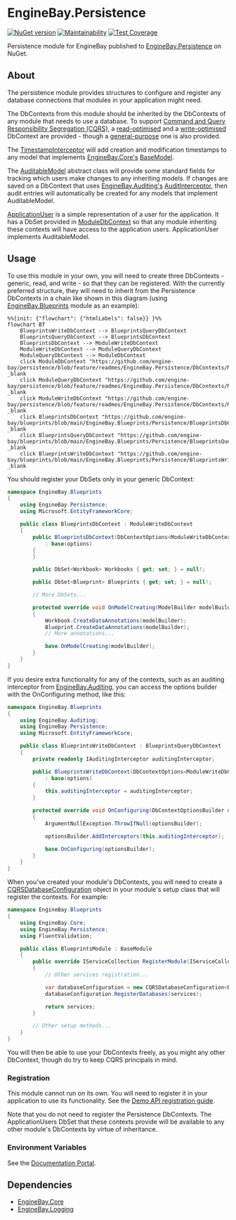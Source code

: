 # EngineBay.Persistence

[![NuGet version](https://badge.fury.io/nu/EngineBay.Persistence.svg)](https://badge.fury.io/nu/EngineBay.Persistence)
[![Maintainability](https://api.codeclimate.com/v1/badges/1b29f03933f09b46893e/maintainability)](https://codeclimate.com/github/engine-bay/persistence/maintainability)
[![Test Coverage](https://api.codeclimate.com/v1/badges/1b29f03933f09b46893e/test_coverage)](https://codeclimate.com/github/engine-bay/persistence/test_coverage)


Persistence module for EngineBay published to [EngineBay.Persistence](https://www.nuget.org/packages/EngineBay.Persistence/) on NuGet. 

## About

The persistence module provides structures to configure and register any database connections that modules in your application might need.

The DbContexts from this module should be inherited by the DbContexts of any module that needs to use a database. To support [Command and Query Responsibility Segregation (CQRS)](https://learn.microsoft.com/en-us/azure/architecture/patterns/cqrs), a [read-optimised](EngineBay.Persistence/DbContexts/ModuleQueryDbContext.cs) and a [write-optimised](EngineBay.Persistence/DbContexts/ModuleWriteDbContext.cs) DbContext are provided - though a [general-purpose](EngineBay.Persistence/DbContexts/ModuleDbContext.cs) one is also provided.

The [TimestampInterceptor](EngineBay.Persistence/Interceptors/TimestampInterceptor.cs) will add creation and modification timestamps to any model that implements [EngineBay.Core's](https://github.com/engine-bay/core) [BaseModel](https://github.com/engine-bay/core/blob/main/EngineBay.Core/Models/BaseModel.cs).

The [AuditableModel](EngineBay.Persistence/Models/AuditableModel.cs) abstract class will provide some standard fields for tracking which users make changes to any inheriting models. If changes are saved on a DbContext that uses [EngineBay.Auditing's]([EngineBay.Auditing](https://github.com/engine-bay/auditing)) [AuditInterceptor](https://github.com/engine-bay/auditing/blob/main/EngineBay.Auditing/Interceptors/AuditingInterceptor.cs), then audit entries will automatically be created for any models that implement AuditableModel.

[ApplicationUser](https://github.com/engine-bay/persistence/blob/efefc4fef4a0b7478abf288237ba1d563d88cb5e/EngineBay.Persistence/Models/ApplicationUser.cs) is a simple representation of a user for the application. It has a DbSet provided in [ModuleDbContext](EngineBay.Persistence/DbContexts/ModuleDbContext.cs) so that any module inheriting these contexts will have access to the application users. ApplicationUser implements AuditableModel.

## Usage

To use this module in your own, you will need to create three DbContexts - generic, read, and write - so that they can be registered. With the currently preferred structure, they will need to inherit from the Persistence DbContexts in a chain like shown in this diagram (using [EngineBay.Blueprints](https://github.com/engine-bay/blueprints) module as an example):

```mermaid
%%{init: {"flowchart": {"htmlLabels": false}} }%%
flowchart BT
    BlueprintsWriteDbContext --> BlueprintsQueryDbContext
    BlueprintsQueryDbContext --> BlueprintsDbContext
    BlueprintsDbContext --> ModuleWriteDbContext
    ModuleWriteDbContext --> ModuleQueryDbContext
    ModuleQueryDbContext --> ModuleDbContext
    click ModuleDbContext "https://github.com/engine-bay/persistence/blob/feature/readmes/EngineBay.Persistence/DbContexts/ModuleDbContext.cs" _blank
    click ModuleQueryDbContext "https://github.com/engine-bay/persistence/blob/feature/readmes/EngineBay.Persistence/DbContexts/ModuleQueryDbContext.cs" _blank
    click ModuleWriteDbContext "https://github.com/engine-bay/persistence/blob/feature/readmes/EngineBay.Persistence/DbContexts/ModuleWriteDbContext.cs" _blank
    click BlueprintsDbContext "https://github.com/engine-bay/blueprints/blob/main/EngineBay.Blueprints/Persistence/BlueprintsDbContext.cs" _blank
    click BlueprintsQueryDbContext "https://github.com/engine-bay/blueprints/blob/main/EngineBay.Blueprints/Persistence/BlueprintsQueryDbContext.cs" _blank
    click BlueprintsWriteDbContext "https://github.com/engine-bay/blueprints/blob/main/EngineBay.Blueprints/Persistence/BlueprintsWriteDbContext.cs" _blank
```

You should register your DbSets only in your generic DbContext:

```cs
namespace EngineBay.Blueprints
{
    using EngineBay.Persistence;
    using Microsoft.EntityFrameworkCore;

    public class BlueprintsDbContext : ModuleWriteDbContext
    {
        public BlueprintsDbContext(DbContextOptions<ModuleWriteDbContext> options)
            : base(options)
        {
        }

        public DbSet<Workbook> Workbooks { get; set; } = null!;

        public DbSet<Blueprint> Blueprints { get; set; } = null!;

        // More DbSets...

        protected override void OnModelCreating(ModelBuilder modelBuilder)
        {
            Workbook.CreateDataAnnotations(modelBuilder);
            Blueprint.CreateDataAnnotations(modelBuilder);
            // More annotations...

            base.OnModelCreating(modelBuilder);
        }
    }
}
```

If you desire extra functionality for any of the contexts, such as an auditing interceptor from [EngineBay.Auditing](https://github.com/engine-bay/auditing), you can access the options builder with the OnConfiguring method, like this:

```cs
namespace EngineBay.Blueprints
{
    using EngineBay.Auditing;
    using EngineBay.Persistence;
    using Microsoft.EntityFrameworkCore;

    public class BlueprintsWriteDbContext : BlueprintsQueryDbContext
    {
        private readonly IAuditingInterceptor auditingInterceptor;

        public BlueprintsWriteDbContext(DbContextOptions<ModuleWriteDbContext> options, IAuditingInterceptor auditingInterceptor)
            : base(options)
        {
            this.auditingInterceptor = auditingInterceptor;
        }

        protected override void OnConfiguring(DbContextOptionsBuilder optionsBuilder)
        {
            ArgumentNullException.ThrowIfNull(optionsBuilder);

            optionsBuilder.AddInterceptors(this.auditingInterceptor);

            base.OnConfiguring(optionsBuilder);
        }
    }
}
```

When you've created your module's DbContexts, you will need to create a [CQRSDatabaseConfiguration](EngineBay.Persistence/CQRSDatabaseConfiguration.cs) object in your module's setup class that will register the contexts. For example:

```cs
namespace EngineBay.Blueprints
{
    using EngineBay.Core;
    using EngineBay.Persistence;
    using FluentValidation;

    public class BlueprintsModule : BaseModule
    {
        public override IServiceCollection RegisterModule(IServiceCollection services, IConfiguration configuration)
        {
            // Other services registration...

            var databaseConfiguration = new CQRSDatabaseConfiguration<BlueprintsDbContext, BlueprintsQueryDbContext, BlueprintsWriteDbContext>();
            databaseConfiguration.RegisterDatabases(services);

            return services;
        }

        // Other setup methods...
    }
}
```

You will then be able to use your DbContexts freely, as you might any other DbContext, though do try to keep CQRS principals in mind.

### Registration

This module cannot run on its own. You will need to register it in your application to use its functionality. See the [Demo API registration guide](https://github.com/engine-bay/demo-api).

Note that you do not need to register the Persistence DbContexts. The ApplicationUsers DbSet that these contexts provide will be available to any other module's DbContexts by virtue of inheritance.

### Environment Variables

See the [Documentation Portal](https://github.com/engine-bay/documentation-portal/blob/main/EngineBay.DocumentationPortal/DocumentationPortal/docs/documentation/configuration/environment-variables.md#data-protection).

## Dependencies

* [EngineBay.Core](https://github.com/engine-bay/core)
* [EngineBay.Logging](https://github.com/engine-bay/logging)